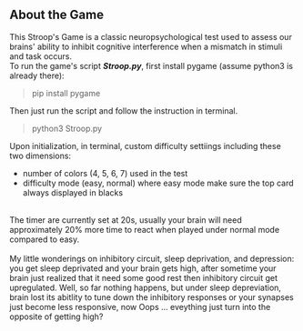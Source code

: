## About the Game 
This Stroop's Game is a classic neuropsychological test used to assess our brains' ability to inhibit cognitive interference when a mismatch in stimuli and task occurs.
<br>
To run the game's script ***Stroop.py***, first install pygame (assume python3 is already there): 
> pip install pygame

Then just run the script and follow the instruction in terminal.

> python3 Stroop.py

Upon initialization, in terminal, custom difficulty settiings including these two dimensions:
- number of colors (4, 5, 6, 7) used in the test
- difficulty mode (easy, normal) where easy mode make sure the top card always displayed in blacks

<br>
The timer are currently set at 20s, usually your brain will need approximately 20% more time to react when played under normal mode compared to easy. 
<br>
<br>
My little wonderings on inhibitory circuit, sleep deprivation, and depression: you get sleep deprivated and your brain gets high, after sometime your brain just realized that it need some good rest then inhibitory circuit get upregulated. Well, so far nothing happens, but under sleep depreviation, brain lost its abitlity to tune down the inhibitory responses or your synapses just become less responsive, now Oops ... eveything just turn into the opposite of getting high? 
